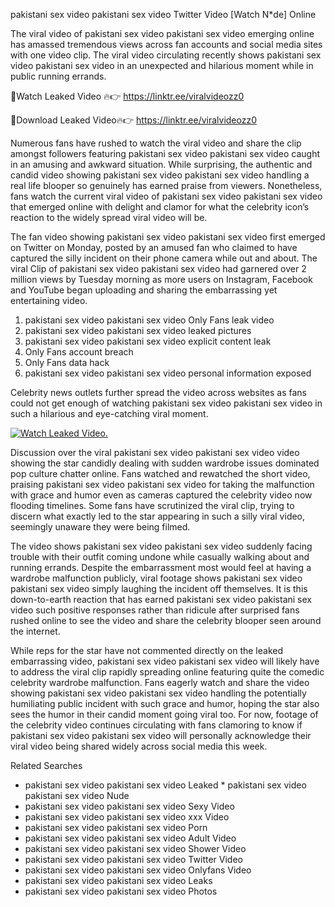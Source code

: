 ﻿pakistani sex video pakistani sex video Twitter Video [Watch N*de] Online

The viral video of ﻿pakistani sex video pakistani sex video emerging online has amassed tremendous views across fan accounts and social media sites with one video clip. The viral video circulating recently shows ﻿pakistani sex video pakistani sex video in an unexpected and hilarious moment while in public running errands. 

🔴Watch Leaked Video 🔥👉  https://linktr.ee/viralvideozz0 

🔴Download Leaked Video🔥👉  https://linktr.ee/viralvideozz0 

Numerous fans have rushed to watch the viral video and share the clip amongst followers featuring ﻿pakistani sex video pakistani sex video caught in an amusing and awkward situation. While surprising, the authentic and candid video showing ﻿pakistani sex video pakistani sex video handling a real life blooper so genuinely has earned praise from viewers. Nonetheless, fans watch the current viral video of ﻿pakistani sex video pakistani sex video that emerged online with delight and clamor for what the celebrity icon’s reaction to the widely spread viral video will be.

The fan video showing ﻿pakistani sex video pakistani sex video first emerged on Twitter on Monday, posted by an amused fan who claimed to have captured the silly incident on their phone camera while out and about. The viral Clip of ﻿pakistani sex video pakistani sex video had garnered over 2 million views by Tuesday morning as more users on Instagram, Facebook and YouTube began uploading and sharing the embarrassing yet entertaining video. 

1. ﻿pakistani sex video pakistani sex video Only Fans leak video
2. ﻿pakistani sex video pakistani sex video leaked pictures
3. ﻿pakistani sex video pakistani sex video explicit content leak
4. Only Fans account breach
5. Only Fans data hack
6. ﻿pakistani sex video pakistani sex video personal information exposed

Celebrity news outlets further spread the video across websites as fans could not get enough of watching ﻿pakistani sex video pakistani sex video in such a hilarious and eye-catching viral moment. 

[![Watch Leaked Video.](https://miro.medium.com/v2/resize:fit:828/format:webp/1*cilzJN44JGOrTw9NJCrNHA.gif "Watch Leaked Video")](https://linktr.ee/viralvideozz0)

Discussion over the viral ﻿pakistani sex video pakistani sex video video showing the star candidly dealing with sudden wardrobe issues dominated pop culture chatter online. Fans watched and rewatched the short video, praising ﻿pakistani sex video pakistani sex video for taking the malfunction with grace and humor even as cameras captured the celebrity video now flooding timelines. Some fans have scrutinized the viral clip, trying to discern what exactly led to the star appearing in such a silly viral video, seemingly unaware they were being filmed.

The video shows ﻿pakistani sex video pakistani sex video suddenly facing trouble with their outfit coming undone while casually walking about and running errands. Despite the embarrassment most would feel at having a wardrobe malfunction publicly, viral footage shows ﻿pakistani sex video pakistani sex video simply laughing the incident off themselves. It is this down-to-earth reaction that has earned ﻿pakistani sex video pakistani sex video such positive responses rather than ridicule after surprised fans rushed online to see the video and share the celebrity blooper seen around the internet.  

While reps for the star have not commented directly on the leaked embarrassing video, ﻿pakistani sex video pakistani sex video will likely have to address the viral clip rapidly spreading online featuring quite the comedic celebrity wardrobe malfunction. Fans eagerly watch and share the video showing ﻿pakistani sex video pakistani sex video handling the potentially humiliating public incident with such grace and humor, hoping the star also sees the humor in their candid moment going viral too. For now, footage of the celebrity video continues circulating with fans clamoring to know if ﻿pakistani sex video pakistani sex video will personally acknowledge their viral video being shared widely across social media this week.

Related Searches
* ﻿pakistani sex video pakistani sex video Leaked
﻿* pakistani sex video pakistani sex video Nude
* ﻿pakistani sex video pakistani sex video Sexy Video
* ﻿pakistani sex video pakistani sex video xxx Video
* ﻿pakistani sex video pakistani sex video Porn
* ﻿pakistani sex video pakistani sex video Adult Video
* ﻿pakistani sex video pakistani sex video Shower Video
* ﻿pakistani sex video pakistani sex video Twitter Video
* ﻿pakistani sex video pakistani sex video Onlyfans Video
* ﻿pakistani sex video pakistani sex video Leaks
* ﻿pakistani sex video pakistani sex video Photos